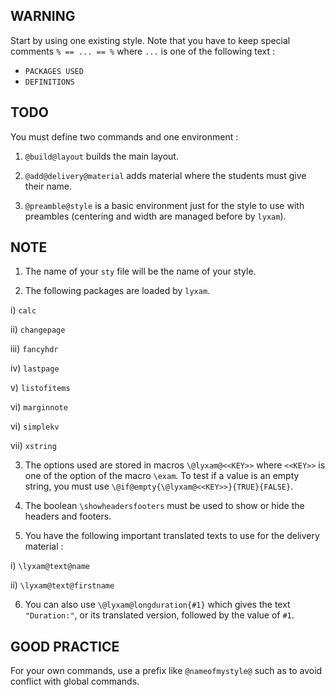 WARNING
-------

Start by using one existing style. Note that you have to keep special comments ``% == ... == %`` where ``...`` is one of the following text :
  * ``PACKAGES USED``
  * ``DEFINITIONS``


TODO
----

You must define two commands and one environment :

1. ``@build@layout`` builds the main layout.

2. ``@add@delivery@material`` adds material where the students must give their name.

3. ``@preamble@style`` is a basic environment just for the style to use with preambles (centering and width are managed before by ``lyxam``).


NOTE
----

1. The name of your ``sty`` file will be the name of your style.

2. The following packages are loaded by ``lyxam``.

 i) ``calc``

 ii) ``changepage``

 iii) ``fancyhdr``

 iv) ``lastpage``

 v) ``listofitems``

 vi) ``marginnote``

 vi) ``simplekv``

 vii) ``xstring``

3. The options used are stored in macros ``\@lyxam@<<KEY>>`` where ``<<KEY>>`` is one of the option of the macro ``\exam``. To test if a value is an empty string, you must use ``\@if@empty{\@lyxam@<<KEY>>}{TRUE}{FALSE}``.

4. The boolean ``\showheadersfooters`` must be used to show or hide the headers and footers.

5. You have the following important translated texts to use for the delivery material :

 i) ``\lyxam@text@name``

 ii) ``\lyxam@text@firstname``

6. You can also use ``\@lyxam@longduration{#1}`` which gives the text ``"Duration:"``, or its translated version, followed by the value of ``#1``.


GOOD PRACTICE
-------------

For your own commands, use a prefix like ``@nameofmystyle@`` such as to avoid conflict with global commands.

